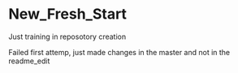 # New_Fresh_Start
Just training in reposotory creation


Failed first attemp, just made changes in the master and not in the readme_edit
